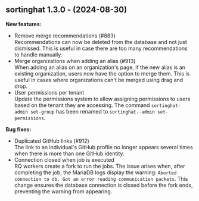 ## sortinghat 1.3.0 - (2024-08-30)

**New features:**

 * Remove merge recommendations (#883)\
   Recommendations can now be deleted from the database and not just
   dismissed. This is useful in case there are too many recommendations
   to handle manually.
 * Merge organizations when adding an alias (#913)\
   When adding an alias on an organization's page, if the new alias is an
   existing organization, users now have the option to merge them. This
   is useful in cases where organizations can't be merged using drag and
   drop.
 * User permissions per tenant\
   Update the permissions system to allow assigning permissions to users
   based on the tenant they are accessing. The command `sortinghat-admin
   set-group` has been renamed to `sortinghat.-admin set-permissions`.

**Bug fixes:**

 * Duplicated GitHub links (#912)\
   The link to an individual's GitHub profile no longer appears several
   times when there is more than one GitHub identity.
 * Connection closed when job is executed\
   RQ workers create a fork to run the jobs. The issue arises when, after
   completing the job, the MariaDB logs display the warning: `Aborted
   connection to db. Got an error reading communication packets`. This
   change ensures the database connection is closed before the fork ends,
   preventing the warning from appearing.

